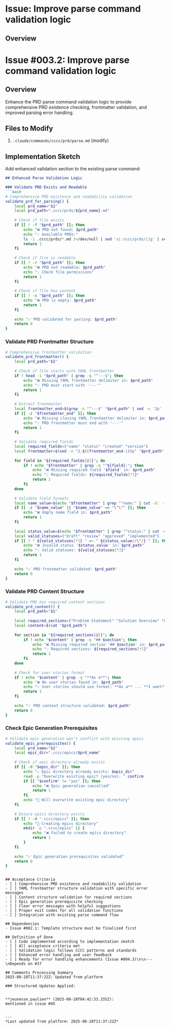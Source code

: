 # Issue: Improve parse command validation logic

## Overview
# Issue #003.2: Improve parse command validation logic

## Overview
Enhance the PRD parse command validation logic to provide comprehensive PRD existence checking, frontmatter validation, and improved parsing error handling.

## Files to Modify
1. `.claude/commands/cccc/prd/parse.md` (modify)

## Implementation Sketch

Add enhanced validation section to the existing parse command:

```markdown
## Enhanced Parse Validation Logic

### Validate PRD Exists and Readable
```bash
# Comprehensive PRD existence and readability validation
validate_prd_for_parsing() {
    local prd_name="$1"
    local prd_path=".cccc/prds/${prd_name}.md"
    
    # Check if file exists
    if [[ ! -f "$prd_path" ]]; then
        echo "❌ PRD not found: $prd_path"
        echo "💡 Available PRDs:"
        ls -1 .cccc/prds/*.md 2>/dev/null | sed 's|.cccc/prds/||g' | sed 's|.md$||g' | sed 's/^/   • /'
        return 1
    fi
    
    # Check if file is readable
    if [[ ! -r "$prd_path" ]]; then
        echo "❌ PRD not readable: $prd_path"
        echo "💡 Check file permissions"
        return 1
    fi
    
    # Check if file has content
    if [[ ! -s "$prd_path" ]]; then
        echo "❌ PRD is empty: $prd_path"
        return 1
    fi
    
    echo "✅ PRD validated for parsing: $prd_path"
    return 0
}
```

### Validate PRD Frontmatter Structure
```bash
# Comprehensive frontmatter validation
validate_prd_frontmatter() {
    local prd_path="$1"
    
    # Check if file starts with YAML frontmatter
    if ! head -1 "$prd_path" | grep -q "^---$"; then
        echo "❌ Missing YAML frontmatter delimiter in: $prd_path"
        echo "💡 PRD must start with '---'"
        return 1
    fi
    
    # Extract frontmatter
    local frontmatter_end=$(grep -n "^---$" "$prd_path" | sed -n '2p' | cut -d: -f1)
    if [[ -z "$frontmatter_end" ]]; then
        echo "❌ Missing closing YAML frontmatter delimiter in: $prd_path"
        echo "💡 PRD frontmatter must end with '---'"
        return 1
    fi
    
    # Validate required fields
    local required_fields=("name" "status" "created" "version")
    local frontmatter=$(sed -n "2,$((frontmatter_end-1))p" "$prd_path")
    
    for field in "${required_fields[@]}"; do
        if ! echo "$frontmatter" | grep -q "^${field}:"; then
            echo "❌ Missing required field '$field' in: $prd_path"
            echo "💡 Required fields: ${required_fields[*]}"
            return 1
        fi
    done
    
    # Validate field formats
    local name_value=$(echo "$frontmatter" | grep "^name:" | cut -d: -f2- | xargs)
    if [[ -z "$name_value" || "$name_value" == "\"\"" ]]; then
        echo "❌ Empty name field in: $prd_path"
        return 1
    fi
    
    local status_value=$(echo "$frontmatter" | grep "^status:" | cut -d: -f2- | xargs)
    local valid_statuses=("draft" "review" "approved" "implemented")
    if [[ ! " ${valid_statuses[*]} " =~ " ${status_value//\"/} " ]]; then
        echo "❌ Invalid status '$status_value' in: $prd_path"
        echo "💡 Valid statuses: ${valid_statuses[*]}"
        return 1
    fi
    
    echo "✅ PRD frontmatter validated: $prd_path"
    return 0
}
```

### Validate PRD Content Structure
```bash
# Validate PRD has required content sections
validate_prd_content() {
    local prd_path="$1"
    
    local required_sections=("Problem Statement" "Solution Overview" "User Stories")
    local content=$(cat "$prd_path")
    
    for section in "${required_sections[@]}"; do
        if ! echo "$content" | grep -q "## $section"; then
            echo "❌ Missing required section '## $section' in: $prd_path"
            echo "💡 Required sections: ${required_sections[*]}"
            return 1
        fi
    done
    
    # Check for user stories format
    if ! echo "$content" | grep -q "**As a**"; then
        echo "❌ No user stories found in: $prd_path"
        echo "💡 User stories should use format: **As a** ... **I want** ... **So that** ..."
        return 1
    fi
    
    echo "✅ PRD content structure validated: $prd_path"
    return 0
}
```

### Check Epic Generation Prerequisites
```bash
# Validate epic generation won't conflict with existing epics
validate_epic_prerequisites() {
    local prd_name="$1"
    local epic_dir=".cccc/epics/$prd_name"
    
    # Check if epic directory already exists
    if [[ -d "$epic_dir" ]]; then
        echo "⚠️ Epic directory already exists: $epic_dir"
        read -p "Overwrite existing epic? (yes/no): " confirm
        if [[ "$confirm" != "yes" ]]; then
            echo "❌ Epic generation cancelled"
            return 1
        fi
        echo "🔄 Will overwrite existing epic directory"
    fi
    
    # Ensure epics directory exists
    if [[ ! -d ".cccc/epics" ]]; then
        echo "📁 Creating epics directory"
        mkdir -p ".cccc/epics" || {
            echo "❌ Failed to create epics directory"
            return 1
        }
    fi
    
    echo "✅ Epic generation prerequisites validated"
    return 0
}
```
```

## Acceptance Criteria
- [ ] Comprehensive PRD existence and readability validation
- [ ] YAML frontmatter structure validation with specific error messages
- [ ] Content structure validation for required sections
- [ ] Epic generation prerequisite checking
- [ ] Clear error messages with helpful suggestions
- [ ] Proper exit codes for all validation functions
- [ ] Integration with existing parse command flow

## Dependencies
- Issue #002.1: Template structure must be finalized first

## Definition of Done
- [ ] Code implemented according to implementation sketch
- [ ] All acceptance criteria met
- [ ] Validation logic follows CCCC patterns and standards
- [ ] Enhanced error handling and user feedback
- [ ] Ready for error handling enhancements (Issue #004.3)\n\n---\nDepends on #37

## Comments Processing Summary
2025-08-28T11:37:22Z: Updated from platform

### Structured Updates Applied:


**jeunesse.paulien** (2025-08-28T04:42:33.335Z):
mentioned in issue #45


---
*Last updated from platform: 2025-08-28T11:37:22Z*
